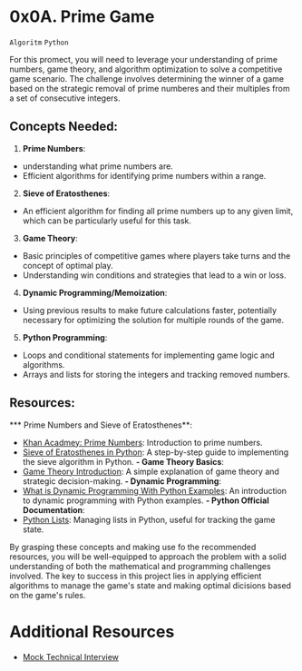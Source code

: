# 0x0A. Prime Game
`Algoritm` `Python`

For this promect, you will need to leverage your understanding of prime numbers, game theory, and algorithm optimization to solve a competitive game scenario. The challenge involves determining the winner of a game based on the strategic removal of prime numberes and their multiples from a set of consecutive integers.

## Concepts Needed:
1. **Prime Numbers**:
- understanding what prime numbers are.
- Efficient algorithms for identifying prime numbers within a range.
2. **Sieve of Eratosthenes**:
- An efficient algorithm for finding all prime numbers up to any given limit, which can be particularly useful for this task.
3. **Game Theory**:
- Basic principles of competitive games where players take turns and the concept of optimal play.
- Understanding win conditions and strategies that lead to a win or loss.
4. **Dynamic Programming/Memoization**:
- Using previous results to make future calculations faster, potentially necessary for optimizing the solution for multiple rounds of the game.
5. **Python Programming**:
- Loops and conditional statements for implementing game logic and algorithms.
- Arrays and lists for storing the integers and tracking removed numbers.

## Resources:
*** Prime Numbers and Sieve of Eratosthenes**:
- [Khan Acadmey: Prime Numbers](https://www.khanacademy.org/math/cc-fourth-grade-math/imp-factors-multiples-and-patterns/imp-prime-and-composite-numbers/v/prime-numbers): Introduction to prime numbers.
- [Sieve of Eratosthenes in Python](https://www.geeksforgeeks.org/sieve-of-eratosthenes/): A step-by-step guide to implementing the sieve algorithm in Python.
**- Game Theory Basics**:
- [Game Theory Introduction](https://www.investopedia.com/terms/g/gametheory.asp): A simple explanation of game theory and strategic decision-making.
**- Dynamic Programming**:
- [What is Dynamic Programming With Python Examples](https://skerritt.blog/dynamic-programming/): An introduction to dynamic programming with Python examples.
**- Python Official Documentation**:
- [Python Lists](https://docs.python.org/3/tutorial/introduction.html#lists): Managing lists in Python, useful for tracking the game state.

By grasping these concepts and making use fo the recommended resources, you will be well-equipped to approach the problem with a solid understanding of both the mathematical and programming challenges involved. The key to success in this project lies in applying efficient algorithms to manage the game's state and making optimal dicisions based on the game's rules.

# Additional Resources
- [Mock Technical Interview](https://www.youtube.com/watch?v=Jw2pniZCLi8)